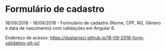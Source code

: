 # Formulário de cadastro
18/09/2018 - 18/09/2018 - Formulário de cadastro (Nome, CPF, RG, Gênero e data de nascimento) com validações em Angular 6.

Endereço de acesso: https://dustanisci.github.io/18-09-2018-form-validation-git-io/
